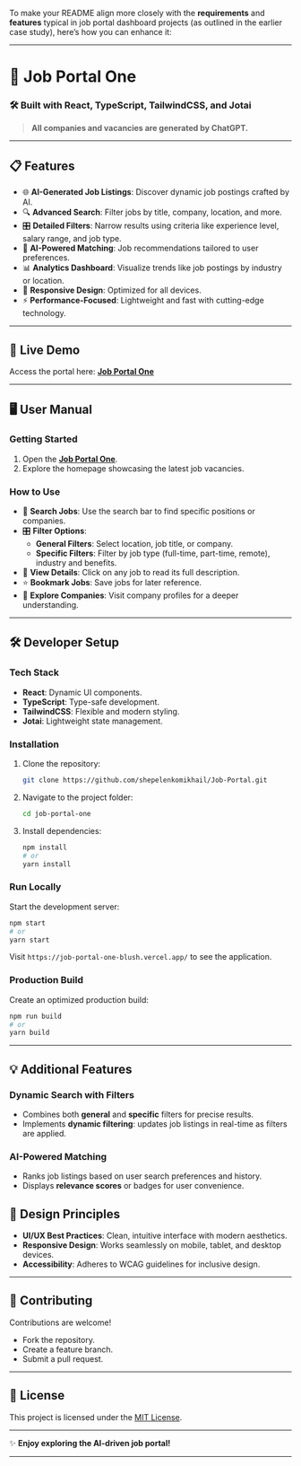 To make your README align more closely with the **requirements** and **features** typical in job portal dashboard projects (as outlined in the earlier case study), here’s how you can enhance it:

---

# 🌟 **Job Portal One**

### 🛠️ Built with React, TypeScript, TailwindCSS, and Jotai

> **All companies and vacancies are generated by ChatGPT.**

---

## 📋 **Features**
- 🌐 **AI-Generated Job Listings**: Discover dynamic job postings crafted by AI.
- 🔍 **Advanced Search**: Filter jobs by title, company, location, and more.
- 🎛️ **Detailed Filters**: Narrow results using criteria like experience level, salary range, and job type.
- 🎯 **AI-Powered Matching**: Job recommendations tailored to user preferences.
- 📊 **Analytics Dashboard**: Visualize trends like job postings by industry or location.
- 📱 **Responsive Design**: Optimized for all devices.
- ⚡ **Performance-Focused**: Lightweight and fast with cutting-edge technology.

---

## 🚀 **Live Demo**
Access the portal here: [**Job Portal One**](https://job-portal-one-blush.vercel.app/)

---

## 🖥️ **User Manual**

### **Getting Started**
1. Open the [**Job Portal One**](https://job-portal-one-blush.vercel.app/).
2. Explore the homepage showcasing the latest job vacancies.

### **How to Use**
- 🔎 **Search Jobs**: Use the search bar to find specific positions or companies.
- 🎛️ **Filter Options**:
    - **General Filters**: Select location, job title, or company.
    - **Specific Filters**: Filter by job type (full-time, part-time, remote), industry and benefits.
- 📝 **View Details**: Click on any job to read its full description.
- ⭐ **Bookmark Jobs**: Save jobs for later reference.
- 🏢 **Explore Companies**: Visit company profiles for a deeper understanding.

---

## 🛠️ **Developer Setup**

### **Tech Stack**
- **React**: Dynamic UI components.
- **TypeScript**: Type-safe development.
- **TailwindCSS**: Flexible and modern styling.
- **Jotai**: Lightweight state management.

### **Installation**
1. Clone the repository:
   ```bash
   git clone https://github.com/shepelenkomikhail/Job-Portal.git
   ```
2. Navigate to the project folder:
   ```bash
   cd job-portal-one
   ```
3. Install dependencies:
   ```bash
   npm install
   # or
   yarn install
   ```

### **Run Locally**
Start the development server:
```bash
npm start
# or
yarn start
```
Visit `https://job-portal-one-blush.vercel.app/` to see the application.

### **Production Build**
Create an optimized production build:
```bash
npm run build
# or
yarn build
```

---

## 💡 **Additional Features**

### **Dynamic Search with Filters**
- Combines both **general** and **specific** filters for precise results.
- Implements **dynamic filtering**: updates job listings in real-time as filters are applied.

### **AI-Powered Matching**
- Ranks job listings based on user search preferences and history.
- Displays **relevance scores** or badges for user convenience.

## 🎨 **Design Principles**
- **UI/UX Best Practices**: Clean, intuitive interface with modern aesthetics.
- **Responsive Design**: Works seamlessly on mobile, tablet, and desktop devices.
- **Accessibility**: Adheres to WCAG guidelines for inclusive design.

---

## 🤝 **Contributing**
Contributions are welcome!
- Fork the repository.
- Create a feature branch.
- Submit a pull request.

---

## 📜 **License**
This project is licensed under the [MIT License](LICENSE).

---

✨ **Enjoy exploring the AI-driven job portal!**

---
